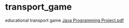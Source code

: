 # transport_game
educational transport game 
[Java Programming Project.pdf](https://github.com/t-acheson/transport_game/files/14311410/Java.Programming.Project.pdf)
